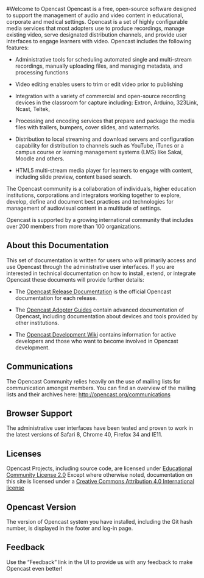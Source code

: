 #Welcome to Opencast
Opencast is a free, open-source software designed to support the management of audio and video content in educational, corporate and medical settings. Opencast is a set of highly configurable media services that most adopters use to produce recordings, manage existing video, serve designated distribution channels, and provide user interfaces to engage learners with video. Opencast includes the following features:

* Administrative tools for scheduling automated single and multi-stream recordings, manually uploading files, and managing metadata, and processing functions

* Video editing enables users to trim or edit video prior to publishing

* Integration with a variety of commercial and open-source recording devices in the classroom for capture including: Extron, Arduino, 323Link, Ncast, Teltek,

* Processing and encoding services that prepare and package the media files with trailers, bumpers, cover slides, and watermarks.

* Distribution to local streaming and download servers and configuration capability for distribution to channels such as YouTube, iTunes or a campus course or learning management systems (LMS) like Sakai, Moodle and others.

* HTML5 multi-stream media player for learners to engage with content, including slide preview, content based search.

The Opencast community is a collaboration of individuals, higher education institutions, corporations and integrators working together to explore, develop, define and document best practices and technologies for management of audiovisual content in a multitude of settings.

Opencast is supported by a growing international community that includes over 200 members from more than 100 organizations.

## About this Documentation
This set of documentation is written for users who will primarily access and use Opencast through the administrative user interfaces. If you are interested in technical documentation on how to install, extend, or integrate Opencast these documents will provide further details:

* The [Opencast Release Documentation](https://opencast.jira.com/wiki/display/MHDOC/Release+Notes) is the official Opencast documentation for each release.

* The [Opencast Adopter Guides](https://opencast.jira.com/wiki/display/MHDOC/Opencast+Adopter+Guides) contain advanced documentation of Opencast, including documentation about devices and tools provided by other institutions.

* The [Opencast Development Wiki](https://opencast.jira.com/wiki/display/MH/Opencast+Development+Wiki) contains information for active developers and those who want to become involved in Opencast development.


## Communications
The Opencast Community relies heavily on the use of mailing lists for communication amongst members. You can find an overview of the mailing lists and their archives here: http://opencast.org/communications

## Browser Support
The administrative user interfaces have been tested and proven to work in the latest versions of Safari 8, Chrome 40, Firefox 34 and IE11.

## Licenses
Opencast Projects, including source code, are licensed under [Educational Community License 2.0](https://opencast.jira.com/wiki/display/MHDOC/License+Information)
Except where otherwise noted, documentation on this site is licensed under a [Creative Commons Attribution 4.0 International license](http://creativecommons.org/licenses/by/4.0/deed.en_US)

## Opencast Version
The version of Opencast system you have installed, including the Git hash number, is displayed in the footer and log-in page.

## Feedback
Use the “Feedback” link in the UI to provide us with any feedback to make Opencast even better!
